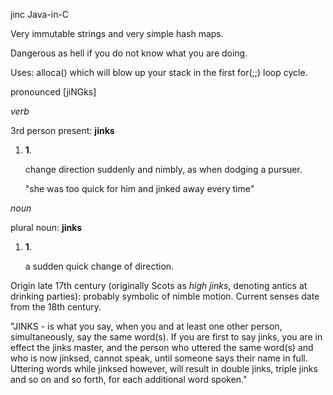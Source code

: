 jinc Java-in-C

  
Very immutable strings and very simple hash maps.

Dangerous as hell if you do not know what you are doing.

Uses: alloca() which will blow up your stack in the first for(;;) loop cycle.



pronounced [jiNGks]

*verb*

3rd person present: **jinks**

1.  **1**. 

    change direction suddenly and nimbly, as when dodging a pursuer.

    "she was too quick for him and jinked away every time"

*noun*

plural noun: **jinks**

1.  **1**. 

    a sudden quick change of direction.

Origin late 17th century (originally Scots as *high jinks*, denoting antics at
drinking parties): probably symbolic of nimble motion. Current senses date from
the 18th century.

"​JINKS - is what you say, when you and at least one other person,
simultaneously, say the same word(s). If you are first to say jinks, you are in
effect the jinks master, and the person who uttered the same word(s) and who is
now jinksed, cannot speak, until someone says their name in full. Uttering words
while jinksed however, will result in double jinks, triple jinks and so on and
so forth, for each additional word spoken."​
